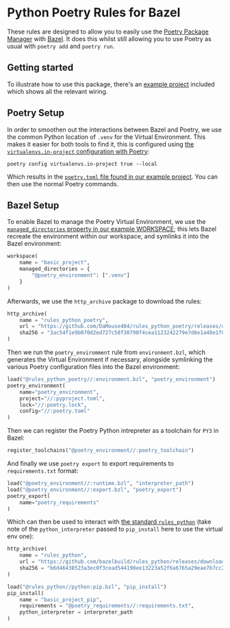 # Python Poetry Rules for Bazel
These rules are designed to allow you to easily use the [Poetry Package Manager](https://python-poetry.org/) with [Bazel](https://bazel.build/). It does this whilst still allowing you to use Poetry as usual with `poetry add` and `poetry run`.

## Getting started
To illustrate how to use this package, there's an [example project](./example) included which shows all the relevant wiring.

## Poetry Setup
In order to smoothen out the interactions between Bazel and Poetry, we use the common Python location of `.venv` for the Virtual Environment. This makes it easier for both tools to find it, this is configured using [the `virtualenvs.in-project` configuration with Poetry](https://python-poetry.org/docs/configuration/#virtualenvsin-project-boolean):

```
poetry config virtualenvs.in-project true --local
```

Which results in the [`poetry.toml` file found in our example project](./examples/poetry.toml). You can then use the normal Poetry commands.

## Bazel Setup
To enable Bazel to manage the Poetry Virtual Environment, we use the [`managed_directories` property in our example WORKSPACE](./examples/WORKSPACE); this lets Bazel recreate the environment within our workspace, and symlinks it into the Bazel environment:

```py
workspace(
    name = "basic_project",
    managed_directories = {
        "@poetry_environment": [".venv"]
    }
)
```

Afterwards, we use the `http_archive` package to download the rules:

```py
http_archive(
    name = "rules_python_poetry",
    url = "https://github.com/DaMouse404/rules_python_poetry/releases/download/0.0.1/rules_python_poetry-0.0.1.tar.gz",
    sha256 = "3ac54f1e9b070d2ed727c58f30798f4cea1123242279e7d6e1a48e1f06ca16d6",
)
```

Then we run the `poetry_enviromment` rule from `environment.bzl`, which generates the Virtual Environment if necessary, alongside symlinking the various Poetry configuration files into the Bazel environment:

```py
load("@rules_python_poetry//:environment.bzl", "poetry_environment")
poetry_environment(
    name="poetry_environment",
    project="//:pyproject.toml",
    lock="//:poetry.lock",
    config="//:poetry.toml"
)
```

Then we can register the Poetry Python intrepreter as a toolchain for `PY3` in Bazel:

```py
register_toolchains("@poetry_environment//:poetry_toolchain")
```

And finally we use `poetry export` to export requirements to `requirements.txt` format:

```py
load("@poetry_environment//:runtime.bzl", "interpreter_path")
load("@poetry_environment//:export.bzl", "poetry_export")
poetry_export(
    name="poetry_requirements"
)
```

Which can then be used to interact with [the standard `rules_python`](https://github.com/bazelbuild/rules_python) (take note of the `python_interpreter` passed to `pip_install` here to use the virtual env one):

```py
http_archive(
    name = "rules_python",
    url = "https://github.com/bazelbuild/rules_python/releases/download/0.1.0/rules_python-0.1.0.tar.gz",
    sha256 = "b6d46438523a3ec0f3cead544190ee13223a52f6a6765a29eae7b7cc24cc83a0",
)

load("@rules_python//python:pip.bzl", "pip_install")
pip_install(
    name = "basic_project_pip",
    requirements = "@poetry_requirements//:requirements.txt",
    python_interpreter = interpreter_path
)
```
